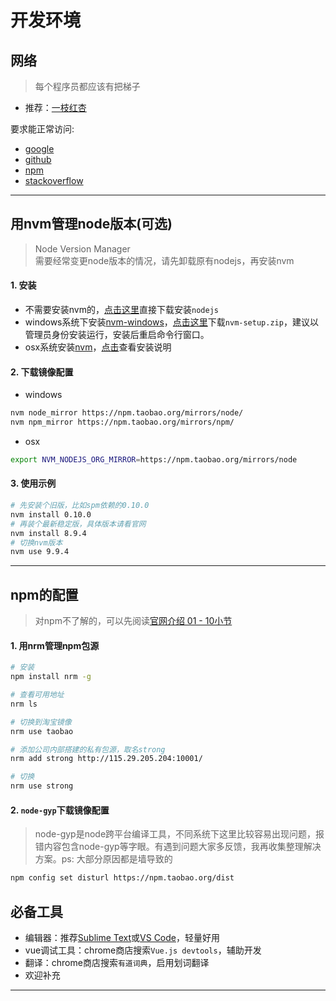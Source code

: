 # 开发环境

## 网络

> 每个程序员都应该有把梯子

* 推荐：[一枝红杏](https://www.hongxingwangzhi.com/)

要求能正常访问:
  - [google](https://www.google.com/)
  - [github](https://github.com/)
  - [npm](https://www.npmjs.com/) 
  - [stackoverflow](https://stackoverflow.com/)

---

## 用nvm管理node版本(可选)

> Node Version Manager <br>
> 需要经常变更node版本的情况，请先卸载原有nodejs，再安装nvm

#### 1. 安装

* 不需要安装nvm的，[点击这里](http://nodejs.cn/download/)直接下载安装`nodejs`
* windows系统下安装[nvm-windows](https://github.com/coreybutler/nvm-windows)，[点击这里](https://github.com/coreybutler/nvm-windows/releases)下载`nvm-setup.zip`，建议以管理员身份安装运行，安装后重启命令行窗口。
* osx系统安装[nvm](https://github.com/creationix/nvm)，[点击](https://github.com/creationix/nvm)查看安装说明

#### 2. 下载镜像配置

* windows
```bash
nvm node_mirror https://npm.taobao.org/mirrors/node/
nvm npm_mirror https://npm.taobao.org/mirrors/npm/
```
* osx
```bash
export NVM_NODEJS_ORG_MIRROR=https://npm.taobao.org/mirrors/node
```

#### 3. 使用示例

```bash
# 先安装个旧版，比如spm依赖的0.10.0
nvm install 0.10.0
# 再装个最新稳定版，具体版本请看官网
nvm install 8.9.4 
# 切换nvm版本
nvm use 9.9.4
```

---

## npm的配置

> 对npm不了解的，可以先阅读[官网介绍 01 - 10小节](https://docs.npmjs.com/getting-started/what-is-npm)

#### 1. 用nrm管理npm包源

```bash
# 安装
npm install nrm -g

# 查看可用地址
nrm ls

# 切换到淘宝镜像
nrm use taobao

# 添加公司内部搭建的私有包源，取名strong
nrm add strong http://115.29.205.204:10001/

# 切换
nrm use strong
```

#### 2. `node-gyp`下载镜像配置

> node-gyp是node跨平台编译工具，不同系统下这里比较容易出现问题，报错内容包含node-gyp等字眼。有遇到问题大家多反馈，我再收集整理解决方案。ps: 大部分原因都是墙导致的

```bash
npm config set disturl https://npm.taobao.org/dist
```

## 必备工具

* 编辑器：推荐[Sublime Text](https://www.sublimetext.com/)或[VS Code](https://code.visualstudio.com/)，轻量好用
* vue调试工具：chrome商店搜索`Vue.js devtools`，辅助开发
* 翻译：chrome商店搜索`有道词典`，启用划词翻译
* 欢迎补充

---
